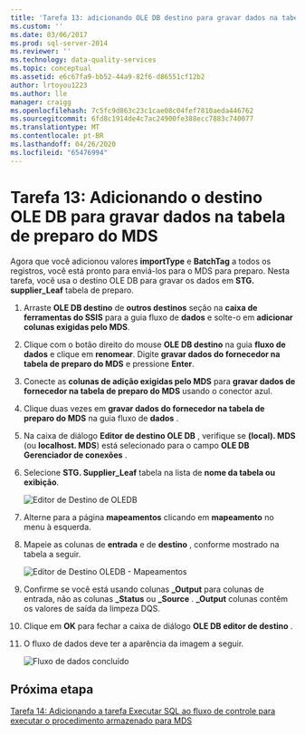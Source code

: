 ```yaml
---
title: 'Tarefa 13: adicionando OLE DB destino para gravar dados na tabela de preparo do MDS | Microsoft Docs'
ms.custom: ''
ms.date: 03/06/2017
ms.prod: sql-server-2014
ms.reviewer: ''
ms.technology: data-quality-services
ms.topic: conceptual
ms.assetid: e6c67fa9-bb52-44a9-82f6-d86551cf12b2
author: lrtoyou1223
ms.author: lle
manager: craigg
ms.openlocfilehash: 7c5fc9d863c23c1cae08c04fef7810aeda446762
ms.sourcegitcommit: 6fd8c1914de4c7ac24900fe388ecc7883c740077
ms.translationtype: MT
ms.contentlocale: pt-BR
ms.lasthandoff: 04/26/2020
ms.locfileid: "65476994"
---
```

# <a name="task-13-adding-ole-db-destination-to-write-data-to-mds-staging-table"></a>Tarefa 13: Adicionando o destino OLE DB para gravar dados na tabela de preparo do MDS
  Agora que você adicionou valores **importType** e **BatchTag** a todos os registros, você está pronto para enviá-los para o MDS para preparo. Nesta tarefa, você usa o destino OLE DB para gravar os dados em **STG. supplier_Leaf** tabela de preparo.  
  
1.  Arraste **OLE DB destino** de **outros destinos** seção na **caixa de ferramentas do SSIS** para a guia fluxo de **dados** e solte-o em **adicionar colunas exigidas pelo MDS**.  
  
2.  Clique com o botão direito do mouse **OLE DB destino** na guia **fluxo de dados** e clique em **renomear**. Digite **gravar dados do fornecedor na tabela de preparo do MDS** e pressione **Enter**.  
  
3.  Conecte as **colunas de adição exigidas pelo MDS** para **gravar dados de fornecedor na tabela de preparo do MDS** usando o conector azul.  
  
4.  Clique duas vezes em **gravar dados do fornecedor na tabela de preparo do MDS** na guia fluxo de **dados** .  
  
5.  Na caixa de diálogo **Editor de destino OLE DB** , verifique se **(local). MDS** (ou **localhost. MDS**) está selecionado para o campo **OLE DB Gerenciador de conexões** .  
  
6.  Selecione **STG. Supplier_Leaf** tabela na lista de **nome da tabela ou exibição**.  
  
     ![Editor de Destino de OLEDB](../../2014/tutorials/media/et-addingoledbdestinationtowdtomdsst-01.jpg "Editor de Destino de OLEDB")  
  
7.  Alterne para a página **mapeamentos** clicando em **mapeamento** no menu à esquerda.  
  
8.  Mapeie as colunas de **entrada** e de **destino** , conforme mostrado na tabela a seguir.  
  
     ![Editor de Destino OLEDB - Mapeamentos](../../2014/tutorials/media/et-addingoledbdestinationtowdtomdsst-02.jpg "Editor de Destino OLEDB - Mapeamentos")  
  
9. Confirme se você está usando colunas **_Output** para colunas de entrada, não as colunas **_Status** ou **_Source** . **_Output** colunas contêm os valores de saída da limpeza DQS.  
  
10. Clique em **OK** para fechar a caixa de diálogo **OLE DB editor de destino** .  
  
11. O fluxo de dados deve ter a aparência da imagem a seguir.  
  
     ![Fluxo de dados concluído](../../2014/tutorials/media/et-addingoledbdestinationtowdtomdsst-03.jpg "Fluxo de dados concluído")  
  
## <a name="next-step"></a>Próxima etapa  
 [Tarefa 14: Adicionando a tarefa Executar SQL ao fluxo de controle para executar o procedimento armazenado para MDS](../../2014/tutorials/task-14-add-execute-to-control-flow-run-mds-stored-procedure.md)  
  
  
